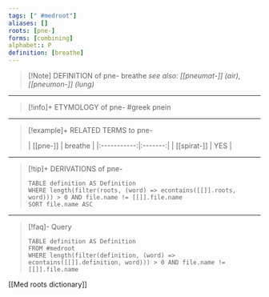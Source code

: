 ```yaml
---
tags: [" #medroot"]
aliases: []
roots: [pne-]
forms: [combining]
alphabet:: P
definition: [breathe]
---
```

>[!Note] DEFINITION of pne-
>breathe
>*see also: [[pneumat-]] (air), [[pneumon-]] (lung)*
_____
>[!info]+ ETYMOLOGY of pne-
>#greek pnein
_____
>[!example]+ RELATED TERMS to pne-
>
>|  [[pne-]]   | breathe |
|:-----------:|:-------:|
| [[spirat-]] | YES        |
_____
>[!tip]+ DERIVATIONS of pne-
>```dataview
>TABLE definition AS Definition 
>WHERE length(filter(roots, (word) => econtains([[]].roots, word))) > 0 AND file.name != [[]].file.name
>SORT file.name ASC
>```
___
>[!faq]- Query
>```dataview
>TABLE definition AS Definition
>FROM #medroot
>WHERE length(filter(definition, (word) => econtains([[]].definition, word))) > 0 AND file.name != [[]].file.name
>```

[[Med roots dictionary]]